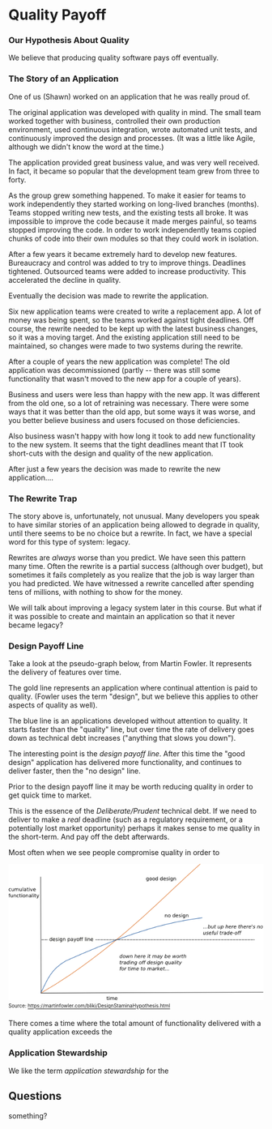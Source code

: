 # Quality Payoff


### Our Hypothesis About Quality
We believe that producing quality software pays off eventually. 


### The Story of an Application
One of us (Shawn) worked on an application that he was really proud of. 

The original application was developed with quality in mind. The small team worked together with business, controlled their own production environment, used continuous integration, wrote automated unit tests, and continuously improved the design and processes. (It was a little like Agile, although we didn't know the word at the time.)

The application provided great business value, and was very well received. In fact, it became so popular that the development team grew from three to forty. 

As the group grew something happened. To make it easier for teams to work independently they started working on long-lived branches (months). Teams stopped writing new tests, and the existing tests all broke. It was impossible to improve the code because it made merges painful, so teams stopped improving the code. In order to work independently teams copied chunks of code into their own modules so that they could work in isolation. 

After a few years it became extremely hard to develop new features. Bureaucracy and control was added to try to improve things. Deadlines tightened. Outsourced teams were added to increase productivity. This accelerated the decline in quality.

Eventually the decision was made to rewrite the application.

Six new application teams were created to write a replacement app. A lot of money was being spent, so the teams worked against tight deadlines. Off course, the rewrite needed to be kept up with the latest business changes, so it was a moving target. And the existing application still need to be maintained, so changes were made to two systems during the rewrite.

After a couple of years the new application was complete! The old application was decommissioned (partly -- there was still some functionality that wasn't moved to the new app for a couple of years). 

Business and users were less than happy with the new app. It was different from the old one, so a lot of retraining was necessary. There were some ways that it was better than the old app, but some ways it was worse, and you better believe business and users focused on those deficiencies.

Also business wasn't happy with how long it took to add new functionality to the new system. It seems that the tight deadlines meant that IT took short-cuts with the design and quality of the new application. 

After just a few years the decision was made to rewrite the new application....


### The Rewrite Trap

The story above is, unfortunately, not unusual. Many developers you speak to have similar stories of an application being allowed to degrade in quality, until there seems to be no choice but a rewrite. In fact, we have a special word for this type of system: legacy.

Rewrites are <em>always</em> worse than you predict. We have seen this pattern many time. Often the rewrite is a partial success (although over budget), but sometimes it fails completely as you realize that the job is way larger than you had predicted. We have witnessed a rewrite cancelled after spending tens of millions, with nothing to show for the money.

We will talk about improving a legacy system later in this course. But what if it was possible to create and maintain an application so that it never became legacy? 


### Design Payoff Line
Take a look at the pseudo-graph below, from Martin Fowler. It represents the delivery of features over time. 

The gold line represents an application where continual attention is paid to quality. (Fowler uses the term "design", but we believe this applies to other aspects of quality as well).

The blue line is an applications developed without attention to quality. It starts faster than the "quality" line, but over time the rate of delivery goes down as technical debt increases ("anything that slows you down").

The interesting point is the <em>design payoff line</em>. After this time the "good design" application has delivered more functionality, and continues to deliver faster, then the "no design" line. 

Prior to the design payoff line it may be worth reducing quality in order to get quick time to market. 

This is the essence of the <em>Deliberate/Prudent</em> technical debt. If we need to deliver to make a <em>real</em> deadline (such as a regulatory requirement, or a potentially lost market opportunity) perhaps it makes sense to me quality in the short-term. And pay off the debt afterwards.

Most often when we see people compromise quality in order to 



![Design Stamina Graph](media/designStaminaGraph.gif)
<sub><sup>Source: https://martinfowler.com/bliki/DesignStaminaHypothesis.html</sup></sub>

There comes a time where the total amount of functionality delivered with a quality application exceeds the 

### Application Stewardship
We like the term <em>application stewardship</em> for the 


## Questions

something?

```







```
